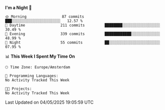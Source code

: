 <!--START_SECTION:waka-->
**I'm a Night 🦉** 

```text
🌞 Morning                87 commits          ███░░░░░░░░░░░░░░░░░░░░░░   12.57 % 
🌆 Daytime                211 commits         ████████░░░░░░░░░░░░░░░░░   30.49 % 
🌃 Evening                339 commits         ████████████░░░░░░░░░░░░░   48.99 % 
🌙 Night                  55 commits          ██░░░░░░░░░░░░░░░░░░░░░░░   07.95 % 
```


📊 **This Week I Spent My Time On** 

```text
🕑︎ Time Zone: Europe/Amsterdam

💬 Programming Languages: 
No Activity Tracked This Week

🐱‍💻 Projects: 
No Activity Tracked This Week
```


 Last Updated on 04/05/2025 19:05:59 UTC
<!--END_SECTION:waka-->
